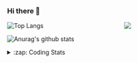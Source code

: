 ### Hi there 👋

<!--
**tao8687/tao8687** is a ✨ _special_ ✨ repository because its `README.md` (this file) appears on your GitHub profile.

Here are some ideas to get you started:

- 🔭 I’m currently working on ...
- 🌱 I’m currently learning ...
- 👯 I’m looking to collaborate on ...
- 🤔 I’m looking for help with ...
- 💬 Ask me about ...
- 📫 How to reach me: ...
- 😄 Pronouns: ...
- ⚡ Fun fact: ...
-->

<img align='right' src="https://media.giphy.com/media/M9gbBd9nbDrOTu1Mqx/giphy.gif" width="230">

![Top Langs](https://github-readme-stats.vercel.app/api/top-langs/?username=tao8687&layout=compact&title_color=23238E&text_color=A67D3D)

![Anurag's github stats](https://github-readme-stats.vercel.app/api?username=tao8687&show_icons=true&&text_color=A67D3D&title_color=23238E&show_icons=false&count_private=true&hide=stars)

<details>
  <summary>:zap: Coding Stats</summary>
  <b>
<!--START_SECTION:waka-->
![Profile Views](http://img.shields.io/badge/Profile%20Views-268-blue)

**🐱 My Github Data** 

> 🏆 267 Contributions in the Year 2020
 > 
> 📦 580.3 kB Used in Github's Storage 
 > 
> 🚫 Not Opted to Hire
 > 
> 📜 26 Public Repositories 
 > 
> 🔑 14 Private Repositories  

**I'm an Early 🐤** 

```text
🌞 Morning    46 commits     █████░░░░░░░░░░░░░░░░░░░░   22.55% 
🌆 Daytime    70 commits     ████████░░░░░░░░░░░░░░░░░   34.31% 
🌃 Evening    77 commits     █████████░░░░░░░░░░░░░░░░   37.75% 
🌙 Night      11 commits     █░░░░░░░░░░░░░░░░░░░░░░░░   5.39%

```
📅 **I'm Most Productive on Wednesday** 

```text
Monday       28 commits     ███░░░░░░░░░░░░░░░░░░░░░░   13.73% 
Tuesday      14 commits     █░░░░░░░░░░░░░░░░░░░░░░░░   6.86% 
Wednesday    62 commits     ███████░░░░░░░░░░░░░░░░░░   30.39% 
Thursday     24 commits     ███░░░░░░░░░░░░░░░░░░░░░░   11.76% 
Friday       40 commits     █████░░░░░░░░░░░░░░░░░░░░   19.61% 
Saturday     20 commits     ██░░░░░░░░░░░░░░░░░░░░░░░   9.8% 
Sunday       16 commits     ██░░░░░░░░░░░░░░░░░░░░░░░   7.84%

```


📊 **This Week I Spent My Time On** 

```text
⌚︎ Time Zone: Asia/Shanghai

💬 Programming Languages: 
C++                      1 hr 55 mins        ███████░░░░░░░░░░░░░░░░░░   29.43% 
Other                    1 hr 41 mins        ██████░░░░░░░░░░░░░░░░░░░   26.06% 
YAML                     54 mins             ███░░░░░░░░░░░░░░░░░░░░░░   13.89% 
CMake                    47 mins             ███░░░░░░░░░░░░░░░░░░░░░░   12.28% 
Bash                     26 mins             █░░░░░░░░░░░░░░░░░░░░░░░░   6.8%

🔥 Editors: 
VS Code                  6 hrs 30 mins       █████████████████████████   100.0%

🐱‍💻 Projects: 
cartographer             1 hr 30 mins        █████░░░░░░░░░░░░░░░░░░░░   23.09% 
cartographer_ros         1 hr 17 mins        █████░░░░░░░░░░░░░░░░░░░░   19.86% 
beginner_tutorials       1 hr 4 mins         ████░░░░░░░░░░░░░░░░░░░░░   16.47% 
rslidar_sdk              43 mins             ██░░░░░░░░░░░░░░░░░░░░░░░   11.2% 
tao8687                  33 mins             ██░░░░░░░░░░░░░░░░░░░░░░░   8.67%

💻 Operating System: 
Linux                    6 hrs 30 mins       █████████████████████████   100.0%

```

**I Mostly Code in C++** 

```text
C++                      7 repos             █████████░░░░░░░░░░░░░░░░   38.89% 
C                        5 repos             ███████░░░░░░░░░░░░░░░░░░   27.78% 
Python                   3 repos             ████░░░░░░░░░░░░░░░░░░░░░   16.67% 
Makefile                 1 repo              █░░░░░░░░░░░░░░░░░░░░░░░░   5.56% 
Jupyter Notebook         1 repo              █░░░░░░░░░░░░░░░░░░░░░░░░   5.56%

```


**Timeline**

![Chart not found](https://raw.githubusercontent.com/tao8687/tao8687/master/charts/bar_graph.png) 


<!--END_SECTION:waka-->
</details>
